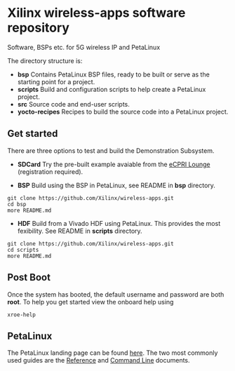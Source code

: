 # Xilinx wireless-apps software repository

Software, BSPs etc. for 5G wireless IP and PetaLinux

The directory structure is:
- **bsp** Contains PetaLinux BSP files, ready to be built or serve as the starting point for a project.
- **scripts** Build and configuration scripts to help create a PetaLinux project.
- **src** Source code and end-user scripts.
- **yocto-recipes** Recipes to build the source code into a PetaLinux project.

## Get started 

There are three options to test and build the Demonstration Subsystem.
- **SDCard** Try the pre-built example avaiable from the <a href="https://www.xilinx.com/member/ecpri.html" target="_blank">eCPRI Lounge</a> (registration required). 

- **BSP** Build using the BSP in PetaLinux, see README in **bsp** directory.
```console
git clone https://github.com/Xilinx/wireless-apps.git
cd bsp
more README.md
```
- **HDF** Build from a Vivado HDF using PetaLinux. This provides the most fexibility. See README in **scripts** directory.
```console
git clone https://github.com/Xilinx/wireless-apps.git
cd scripts
more README.md
```

## Post Boot
Once the system has booted, the default username and password are both **root**. To help you get started view the onboard help using
```console
xroe-help
```

## PetaLinux 

The PetaLinux landing page can be found <a href="https://www.xilinx.com/products/design-tools/embedded-software/petalinux-sdk.html" target="_blank">here</a>.
The two most commonly used guides are the <a href="https://www.xilinx.com/support/documentation/sw_manuals/xilinx2019_2/ug1144-petalinux-tools-reference-guide.pdf" target="_blank">Reference</a> and <a href="https://www.xilinx.com/support/documentation/sw_manuals/xilinx2019_2/ug1157-petalinux-tools-command-line-guide.pdf" target="_blank">Command Line</a> documents.
